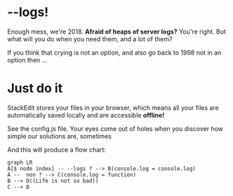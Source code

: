 
# --logs!

Enough mess, we're 2018. **Afraid of heaps of server logs?** You're right. But what will you do when you need them, and a lot of them?

If you think that crying is not an option, and also go back to 1998 not in an option then ...



# Just do it


StackEdit stores your files in your browser, which means all your files are automatically saved locally and are accessible **offline!**


See the config.js file. Your eyes come out of holes when you discover how simple our solutions are, sometimes


And this will produce a flow chart:

```mermaid
graph LR
A[$ node index] -- --logs ? --> B(console.log = console.log)
A --  non ? --> C(console.log = function)
B --> D((Life is not so bad))
C --> D
```
